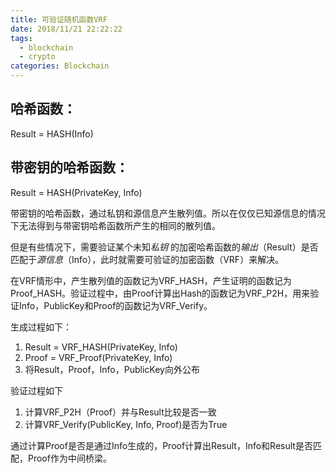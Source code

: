 ```yaml
---
title: 可验证随机函数VRF
date: 2018/11/21 22:22:22
tags:
  - blockchain
  - crypto
categories: Blockchain
---
```


## 哈希函数：

  Result = HASH(Info)

## 带密钥的哈希函数：

  Result = HASH(PrivateKey, Info)
<!-- more -->
带密钥的哈希函数，通过私钥和源信息产生散列值。所以在仅仅已知源信息的情况下无法得到与带密钥哈希函数所产生的相同的散列值。

但是有些情况下，需要验证某个未知*私钥* 的加密哈希函数的*输出*（Result）是否匹配于*源信息*（Info），此时就需要可验证的加密函数（VRF）来解决。

在VRF情形中，产生散列值的函数记为VRF_HASH，产生证明的函数记为Proof_HASH。验证过程中，由Proof计算出Hash的函数记为VRF_P2H，用来验证Info，PublicKey和Proof的函数记为VRF_Verify。

生成过程如下：

1. Result = VRF_HASH(PrivateKey, Info)
2. Proof = VRF_Proof(PrivateKey, Info)
3. 将Result，Proof，Info，PublicKey向外公布

验证过程如下

1. 计算VRF_P2H（Proof）并与Result比较是否一致
2. 计算VRF_Verify(PublicKey, Info, Proof)是否为True

通过计算Proof是否是通过Info生成的，Proof计算出Result，Info和Result是否匹配，Proof作为中间桥梁。